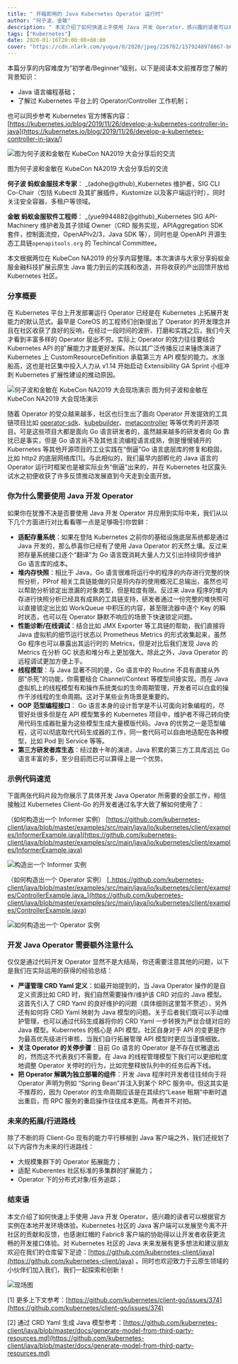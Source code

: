 ```yaml
---
title: " 开箱即用的 Java Kubernetes Operator 运行时"
author: "何子波、金敏"
description: " 本文介绍了如何快速上手使用 Java 开发 Operator，感兴趣的读者可以根据官方实例在本地开发环境体验。"
tags: ["Kubernetes"]
date: 2020-01-16T20:00:00+08:00
cover: "https://cdn.nlark.com/yuque/0/2020/jpeg/226702/1579248978867-b6f341d3-0f1c-40dc-afd2-b076e57d5ec6.jpeg"
---
```


本篇分享的内容难度为“初学者/Beginner”级别，以下是阅读本文前推荐您了解的背景知识：

- Java 语言编程基础；
- 了解过 Kubernetes 平台上的 Operator/Controller 工作机制；

也可以同步参考 Kubernetes 官方博客内容：[https://kubernetes.io/blog/2019/11/26/develop-a-kubernetes-controller-in-java](https://kubernetes.io/blog/2019/11/26/develop-a-kubernetes-controller-in-java/)

![图为何子波和金敏在 KubeCon NA2019 大会分享后的交流](https://cdn.nlark.com/yuque/0/2020/png/226702/1578553929422-b77aa94e-1a8a-4f57-a405-e3be6b9a50e7.png)

图为何子波和金敏在 KubeCon NA2019 大会分享后的交流

**何子波 蚂蚁金服技术专家**：
_(adohe@github)_Kubernetes 维护者，SIG CLI Co-Chair（包括 Kubectl 及其扩展插件，Kustomize 以及客户端运行时），同时关注安全容器，多租户等领域。

**金敏 蚂蚁金服软件工程师**：
_(yue9944882@github)_Kubernetes SIG API-Machinery 维护者及其子领域 Owner（CRD 服务实现，APIAggregation SDK 套件，控制面流控，OpenAPIv2/3，Java SDK 等），同时也是 OpenAPI 开源生态工具链`openapitools.org` 的 Techincal Committee。

本文根据两位在 KubeCon NA2019 的分享内容整理。本次演讲与大家分享蚂蚁金服金融科技扩展云原生 Java 能力到云的实践和改造，并将收获的产出回馈开放给 Kubernetes 社区。

### 分享概要

在 Kubernetes 平台上开发部署运行 Operator 已经是在 Kubernetes 上拓展开发能力的默认范式。最早是 CoreOS 的工程师们创新提出了 Operator 的开发理念并且在社区收获了良好的反响，在经过一段时间的波折、打磨和实践之后，我们今天才看到丰富多样的 Operator 层出不穷。实际上 Operator 的效力往往要结合 Kubernetes API 的扩展能力才能更好发挥。所以其广泛传播反过来锤炼演进了 Kubernetes 上 CustomResourceDefinition 承载第三方 API 模型的能力。水涨船高，这也是社区集中投入人力从 v1.14 开始启动 Extensibility GA Sprint 小组冲刺 Kubernetes 扩展性建设的推动原因。

![何子波和金敏在 KubeCon NA2019 大会现场演示](https://cdn.nlark.com/yuque/0/2020/png/226702/1578554457661-8df4cf61-1d71-4b24-9b6f-421708d1dda7.png)
图为何子波和金敏在 KubeCon NA2019 大会现场演示

随着 Operator 的受众越来越多，社区也衍生出了面向 Operator 开发提效的工具链项目比如 [operator-sdk](https://github.com/operator-framework/operator-sdk)、[kubebuilder](https://github.com/kubernetes-sigs/kubebuilder)、[metacontroller](https://github.com/GoogleCloudPlatform/metacontroller) 等等优秀的开源项目。可是这些项目大都是面向 Go 语言研发者的，虽然越来越多的研发者向 Go 靠扰已是事实，但是 Go 语言尚不及其他主流编程语言成熟，倒是慢慢铺开的 Kubernetes 等其他开源项目的工业实践在“倒逼”Go 语言底层库的修复和稳固，比如 http2 的底层网络库[1]。与此相似的，我们最早内部孵化的 Java 语言的 Operator 运行时框架也是被实际业务“倒逼”出来的，并在 Kubernetes 社区露头试水之初便收获了许多反馈推动发展直到今天走到全面开放。

### 你为什么需要使用 Java 开发 Operator

如果你在犹豫不决是否要使用 Java 开发 Operator 并应用到实际中来，我们从以下几个方面进行对比看看哪一点是足够吸引你尝鲜：

- **适配存量系统**：如果在登陆 Kubernetes 之前你的基础设施底层系统都是通过 Java 开发的，那么恭喜你已经有了使用 Java Operator 的天然土壤。反过来把存量系统接口逐个“翻译”为 Go 语言既消耗大量人力又引出持续同步维护 Go 语言库的成本。
- **堆内存快照**：相比于 Java，Go 语言很难将运行中的程序的内存进行完整的快照分析，PProf 相关工具链能做的只是将内存的使用概况汇总输出，虽然也可以帮助分析锁定出泄漏的对象类型，但是粒度有限。反过来 Java 程序的堆内存进行快照分析已经具有成熟的工具链支持，研发者通过一份完整的堆快照可以直接锁定出比如 WorkQueue 中积压的内容，甚至限流器中逐个 Key 的瞬时状态，也可以在 Operator 静默不响应的场景下快速锁定问题。
- **性能诊断/在线调试**：结合比如 JMX Exporter 等工具链的帮助，我们直接将 Java 虚拟机的细节运行状态以 Prometheus Metrics 的形式收集起来，虽然 Go 程序也可以暴露出其运行时的 Metrics，但是对比后我们发现 Java 的 Metrics 在分析 GC 状态和堆分布上更加强大。除此之外，Java Operator 的远程调试更加方便上手。
- **线程模型**：与 Java 显著不同的是，Go 语言中的 Routine 不具有直接从外部“杀死”的功能，你需要结合 Channel/Context 等模型间接实现。而在 Java 虚拟机上的线程模型有和操作系统类似的生命周期管理，开发者可以白盒的操作干涉线程的生命周期。这对于某些业务场景是重要的。
- **OOP 范型编程接口**： Go 语言本身的设计哲学是不认可面向对象编程的，尽管好处很多但是在 API 模型繁多的 Kubernetes 项目中，维护者不得己转向使用代码生成器批量为这些模型生成大量模版代码。Java 的优势之一是范型编程，这可以彻底取代代码生成器的工作，同一套代码可以自由地适配在各种模型，比如 Pod 到 Service 等等。
- **第三方研发者库生态**：经过数十年的演进，Java 积累的第三方工具库远比 Go 语言丰富的多，至少目前而已可以算得上是一个优势。

### 示例代码速览

下面两张代码片段为你展示了具体开发 Java Operator 所需要的全部工作，相信接触过 Kubernetes Client-Go 的开发者通过名字大致了解如何使用了：

（如何构造出一个 Informer 实例） [https://github.com/kubernetes-client/java/blob/master/examples/src/main/java/io/kubernetes/client/examples/InformerExample.java](https://github.com/kubernetes-client/java/blob/master/examples/src/main/java/io/kubernetes/client/examples/InformerExample.java)

![构造出一个 Informer  实例](https://cdn.nlark.com/yuque/0/2020/png/226702/1578553929435-cd157b5f-2c4d-4029-9a52-49ee4ca108c1.png)

（如何构造出一个 Operator 实例） [_https://github.com/kubernetes-client/java/blob/master/examples/src/main/java/io/kubernetes/client/examples/ControllerExample.java_](https://github.com/kubernetes-client/java/blob/master/examples/src/main/java/io/kubernetes/client/examples/ControllerExample.java)

![如何构造出一个 Operator 实例](https://cdn.nlark.com/yuque/0/2020/png/226702/1578553929451-9eae04df-faaa-40e7-b9d6-4cf7a8162acf.png)

### 开发 Java Operator 需要额外注意什么

仅仅是通过代码开发 Operator 显然不是大结局，你还需要注意其他的问题，以下是我们在实际运用的获得的经验总结：

- **严谨管理 CRD Yaml 定义**：如最开始提到的，当 Java Operator 操作的是自定义资源比如 CRD 时，我们自然需要操作/维护该 CRD 对应的 Java 模型。这首先引入了 CRD Yaml 的良好维护的问题（具体细则这里暂不赘述），另外还有如何将 CRD Yaml 映射为 Java 模型的问题。关于后者我们既可以手动维护管理，也可以通过代码生成器将你的 CRD Yaml 一步转换为严丝合缝对应的 Java 模型。Kubernetes 的核心是 API 模型。社区自身对于 API 的变更是作为最高优先级进行审核，当我们自行拓展管理 API 模型时更应当谨慎细致。
- **关注 Operator 的关停步骤**：目前 Go 语言的 Operator 是不存在优雅退出的，然而这不代表我们不需要。在 Java 的线程管理模型下我们可以更细粒度地调整 Operator 关停时的行为，比如完整释放队列中的任务后再下线。
- **把 Operator 解耦为独立部署的组件**：开发 Java 程序时开发者往往倾向于将 Operator 声明为例如 “Spring Bean”并注入到某个 RPC 服务中。但这其实是不推荐的，因为 Operator 的生命周期应该是在其续约“Lease 租期”中断时退出重启，而 RPC 服务的重启操作往往成本更高。两者并不对拍。

### 未来的拓展/行进路线

除了不断的将 Client-Go 现有的能力平行移植到 Java 客户端之外，我们还规划了以下内容作为未来的行进路线：

- 大规模集群下的 Operator 拓展能力；
- 适配 Kuberentes 社区标准的多集群的扩展能力；
- Operator 下的分布式对象/任务追踪；

### 结束语

本文介绍了如何快速上手使用 Java 开发 Operator，感兴趣的读者可以根据官方实例在本地开发环境体验。Kubernetes 社区的 Java 客户端可以发展至今离不开社区的贡献和反馈，也感谢红帽的 Fabric8 客户端的协助得以让开发者收获更流畅的开发接口体验。对 Kubernetes 社区的 Java 未来发展有更多想法和建议朋友欢迎在我们的仓库留下足迹：[https://github.com/kubernetes-client/java](https://github.com/kubernetes-client/java) 。同时也欢迎致力于云原生领域的小伙伴们加入我们，我们一起探索和创新！

![现场图](https://cdn.nlark.com/yuque/0/2020/png/226702/1578553929450-5042a25c-9f6c-4b62-a667-6906da0f5195.png)

[1] 更多上下文参考：[https://github.com/kubernetes/client-go/issues/374](https://github.com/kubernetes/client-go/issues/374)

[2] 通过 CRD Yaml 生成 Java 模型参考：[https://github.com/kubernetes-client/java/blob/master/docs/generate-model-from-third-party-resources.md](https://github.com/kubernetes-client/java/blob/master/docs/generate-model-from-third-party-resources.md)
